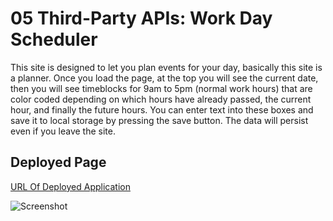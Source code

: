 # 05 Third-Party APIs: Work Day Scheduler

This site is designed to let you plan events for your day, basically this site is a planner. Once you load
the page, at the top you will see the current date, then you will see timeblocks for 9am to 5pm (normal work hours)
that are color coded depending on which hours have already passed, the current hour, and finally the future hours.
You can enter text into these boxes and save it to local storage by pressing the save button. The data will persist
even if you leave the site. 

## Deployed Page
[URL Of Deployed Application]()

![Screenshot](siteSS.png)
